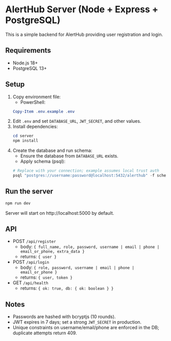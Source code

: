 # AlertHub Server (Node + Express + PostgreSQL)

This is a simple backend for AlertHub providing user registration and login.

## Requirements
- Node.js 18+
- PostgreSQL 13+

## Setup
1. Copy environment file:
   - PowerShell:
   ```powershell
   Copy-Item .env.example .env
   ```
2. Edit `.env` and set `DATABASE_URL`, `JWT_SECRET`, and other values.
3. Install dependencies:
   ```powershell
   cd server
   npm install
   ```
4. Create the database and run schema:
   - Ensure the database from `DATABASE_URL` exists.
   - Apply schema (psql):
   ```powershell
   # Replace with your connection; example assumes local trust auth
   psql "postgres://username:password@localhost:5432/alerthub" -f schema.sql
   ```

## Run the server
```powershell
npm run dev
```
Server will start on http://localhost:5000 by default.

## API
- POST `/api/register`
  - body: `{ full_name, role, password, username | email | phone | email_or_phone, extra_data }`
  - returns: `{ user }`
- POST `/api/login`
  - body: `{ role, password, username | email | phone | email_or_phone }`
  - returns: `{ user, token }`
- GET `/api/health`
  - returns: `{ ok: true, db: { ok: boolean } }`

## Notes
- Passwords are hashed with bcryptjs (10 rounds).
- JWT expires in 7 days; set a strong `JWT_SECRET` in production.
- Unique constraints on username/email/phone are enforced in the DB; duplicate attempts return 409.